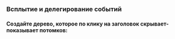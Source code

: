 ### Всплытие и делегирование событий

#### Создайте дерево, которое по клику на заголовок скрывает-показывает потомков:
